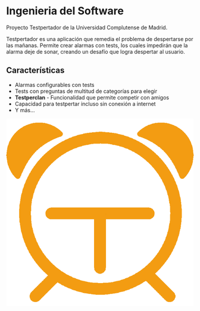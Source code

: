 # Ingenieria del Software

Proyecto Testpertador de la Universidad Complutense de Madrid.

Testpertador es una aplicación que remedia el problema de despertarse por las mañanas. Permite crear alarmas con tests, los cuales impedirán que la alarma deje de sonar, creando un desafío que logra despertar al usuario.

## Características
* Alarmas configurables con tests
* Tests con preguntas de multitud de categorías para elegir
* **Testperclan** - Funcionalidad que permite competir con amigos
* Capacidad para testpertar incluso sin conexión a internet
* Y más...

![alt text](https://github.com/Franqueira/IngenieriaSoft/blob/master/logo.png)
